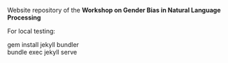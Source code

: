 Website repository of the **Workshop on Gender Bias in Natural Language Processing**

For local testing:

gem install jekyll bundler \
bundle exec jekyll serve
